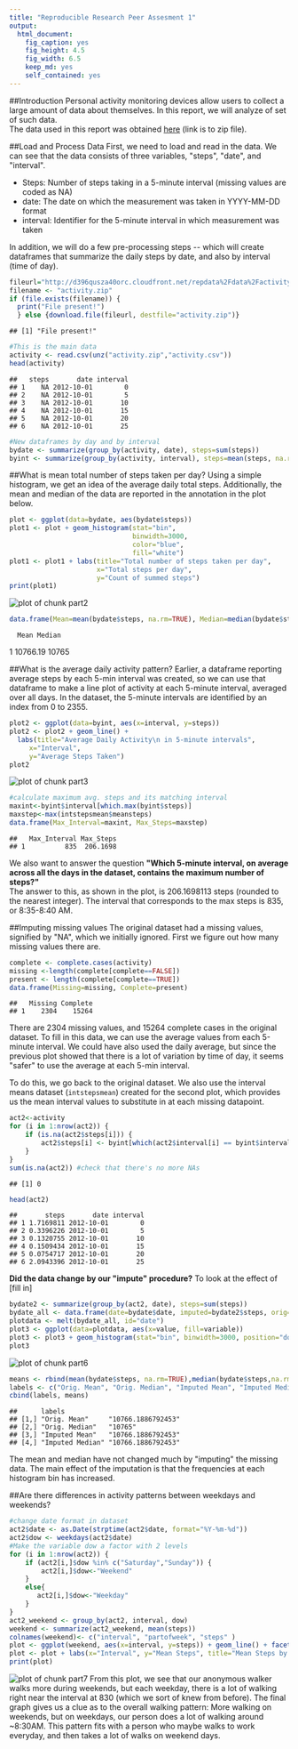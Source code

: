 ```yaml
---
title: "Reproducible Research Peer Assesment 1"
output:
  html_document:
    fig_caption: yes
    fig_height: 4.5
    fig_width: 6.5
    keep_md: yes
    self_contained: yes    
---
```


##Introduction
Personal activity monitoring devices allow users to collect a large amount of data about themselves. In this report, we will analyze of set of such data.  
The data used in this report was obtained [here](https://d396qusza40orc.cloudfront.net/repdata%2Fdata%2Factivity.zip) (link is to zip file).





##Load and Process Data 
First, we need to load and read in the data. We can see that the data consists of three variables, "steps", "date", and "interval".  

* Steps: Number of steps taking in a 5-minute interval (missing values are coded as NA)  
* date: The date on which the measurement was taken in YYYY-MM-DD format  
* interval: Identifier for the 5-minute interval in which measurement was taken  

In addition, we will do a few pre-processing steps -- which will create dataframes that summarize the daily steps by date, and also by interval (time of day).


```r
fileurl="http://d396qusza40orc.cloudfront.net/repdata%2Fdata%2Factivity.zip"
filename <- "activity.zip"
if (file.exists(filename)) {
  print("File present!")
  } else {download.file(fileurl, destfile="activity.zip")}
```

```
## [1] "File present!"
```

```r
#This is the main data
activity <- read.csv(unz("activity.zip","activity.csv"))
head(activity) 
```

```
##   steps       date interval
## 1    NA 2012-10-01        0
## 2    NA 2012-10-01        5
## 3    NA 2012-10-01       10
## 4    NA 2012-10-01       15
## 5    NA 2012-10-01       20
## 6    NA 2012-10-01       25
```

```r
#New dataframes by day and by interval
bydate <- summarize(group_by(activity, date), steps=sum(steps))
byint <- summarize(group_by(activity, interval), steps=mean(steps, na.rm=TRUE))
```

##What is mean total number of steps taken per day? 
Using a simple histogram, we get an idea of the average daily total steps. Additionally, the mean and median of the data are reported in the annotation in the plot below.  


```r
plot <- ggplot(data=bydate, aes(bydate$steps))
plot1 <- plot + geom_histogram(stat="bin",
                               binwidth=3000,
                               color="blue", 
                               fill="white")
plot1 <- plot1 + labs(title="Total number of steps taken per day",
                      x="Total steps per day",
                      y="Count of summed steps")
print(plot1)
```

![plot of chunk part2](figure/part2-1.png) 

```r
data.frame(Mean=mean(bydate$steps, na.rm=TRUE), Median=median(bydate$steps, na.rm=TRUE))
```

      Mean Median
1 10766.19  10765

##What is the average daily activity pattern?
Earlier, a dataframe reporting average steps by each 5-min interval was created, so we can use that dataframe to make a line plot of activity at each 5-minute interval, averaged over all days. In the dataset, the 5-minute intervals are identified by an index from 0 to 2355.  


```r
plot2 <- ggplot(data=byint, aes(x=interval, y=steps))
plot2 <- plot2 + geom_line() +
  labs(title="Average Daily Activity\n in 5-minute intervals",
     x="Interval",
     y="Average Steps Taken")
plot2
```

![plot of chunk part3](figure/part3-1.png) 

```r
#calculate maximum avg. steps and its matching interval
maxint<-byint$interval[which.max(byint$steps)]
maxstep<-max(intstepsmean$meansteps)
data.frame(Max_Interval=maxint, Max_Steps=maxstep)
```

```
##   Max_Interval Max_Steps
## 1          835  206.1698
```

We also want to answer the question **"Which 5-minute interval, on average across all the days in the dataset, contains the maximum number of steps?"**  
The answer to this, as shown in the plot, is 206.1698113 steps (rounded to the nearest integer). The interval that corresponds to the max steps is 835, or 8:35-8:40 AM. 

##Imputing missing values
The original dataset had a missing values, signified by "NA", which we initially ignored. First we figure out how many missing values there are.


```r
complete <- complete.cases(activity)
missing <-length(complete[complete==FALSE])
present <- length(complete[complete==TRUE])
data.frame(Missing=missing, Complete=present)
```

```
##   Missing Complete
## 1    2304    15264
```

There are 2304 missing values, and 15264 complete cases in the original dataset. To fill in this data, we can use the average values from each 5-minute interval. We could have also used the daily average, but since the previous plot showed that there is a lot of variation by time of day, it seems "safer" to use the average at each 5-min interval.

To do this, we go back to the original dataset. We also use the interval means dataset (`intstepsmean`) created for the second plot, which provides us the mean interval values to substitute in at each missing datapoint.


```r
act2<-activity
for (i in 1:nrow(act2)) {
    if (is.na(act2$steps[i])) {
        act2$steps[i] <- byint[which(act2$interval[i] == byint$interval), ]$steps
    }
}
sum(is.na(act2)) #check that there's no more NAs
```

```
## [1] 0
```

```r
head(act2)
```

```
##       steps       date interval
## 1 1.7169811 2012-10-01        0
## 2 0.3396226 2012-10-01        5
## 3 0.1320755 2012-10-01       10
## 4 0.1509434 2012-10-01       15
## 5 0.0754717 2012-10-01       20
## 6 2.0943396 2012-10-01       25
```

**Did the data change by our "impute" procedure?**
To look at the effect of [fill in]


```r
bydate2 <- summarize(group_by(act2, date), steps=sum(steps))
bydate_all <- data.frame(date=bydate$date, imputed=bydate2$steps, orig=bydate$steps)
plotdata <- melt(bydate_all, id="date")
plot3 <- ggplot(data=plotdata, aes(x=value, fill=variable))
plot3 <- plot3 + geom_histogram(stat="bin", binwidth=3000, position="dodge")
plot3
```

![plot of chunk part6](figure/part6-1.png) 

```r
means <- rbind(mean(bydate$steps, na.rm=TRUE),median(bydate$steps,na.rm=TRUE),mean(bydate2$steps),median(bydate2$steps))
labels <- c("Orig. Mean", "Orig. Median", "Imputed Mean", "Imputed Median")
cbind(labels, means)
```

```
##      labels                             
## [1,] "Orig. Mean"     "10766.1886792453"
## [2,] "Orig. Median"   "10765"           
## [3,] "Imputed Mean"   "10766.1886792453"
## [4,] "Imputed Median" "10766.1886792453"
```

The mean and median have not changed much by "imputing" the missing data. The main effect of the imputation is that the frequencies at each histogram bin has increased. 

##Are there differences in activity patterns between weekdays and weekends?


```r
#change date format in dataset
act2$date <- as.Date(strptime(act2$date, format="%Y-%m-%d"))
act2$dow <- weekdays(act2$date)
#Make the variable dow a factor with 2 levels
for (i in 1:nrow(act2)) {                                       
    if (act2[i,]$dow %in% c("Saturday","Sunday")) {             
        act2[i,]$dow<-"Weekend"                               
    }
    else{
       act2[i,]$dow<-"Weekday"                                
    }
}
act2_weekend <- group_by(act2, interval, dow)
weekend <- summarize(act2_weekend, mean(steps))
colnames(weekend)<- c("interval", "partofweek", "steps" )
plot <- ggplot(weekend, aes(x=interval, y=steps)) + geom_line() + facet_grid(.~partofweek, scales="free", space="free")
plot <- plot + labs(x="Interval", y="Mean Steps", title="Mean Steps by 5-min Interval\n Weekend vs. Weekdays") 
print(plot)
```

![plot of chunk part7](figure/part7-1.png) 
From this plot, we see that our anonymous walker walks more during weekends, but each weekday, there is a lot of walking right near the interval at 830 (which we sort of knew from before). The final graph gives us a clue as to the overall walking pattern: More walking on weekends, but on weekdays, our person does a lot of walking around ~8:30AM. This pattern fits with a person who maybe walks to work everyday, and then takes a lot of walks on weekend days. 



